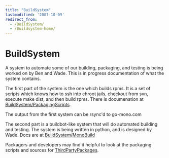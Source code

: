 ```yaml
---
title: "BuildSystem"
lastmodified: '2007-10-09'
redirect_from:
  - /BuildSystem/
  - /Buildsystem-home/
---
```


BuildSystem
===========

A system to automate some of our building, packaging, and testing is being worked on by Ben and Wade. This is in progress documentation of what the system contains.

The first part of the system is the one which builds rpms. It is a set of scripts which knows how to ssh into chroot jails, checkout from svn, execute make dist, and then build rpms. There is documenation at [BuildSystem/PackagingScripts](/BuildSystem/PackagingScripts).

The output from the first system can be rsync'd to go-mono.com

The second part is a buildbot-like system that will do automated building and testing. The system is being written in python, and is designed by Wade. Docs are at [BuildSystem/MonoBuild](/BuildSystem/MonoBuild)

Packagers and developers may find it helpful to look at the packaging scripts and sources for [ThirdPartyPackages](/ThirdPartyPackages).
